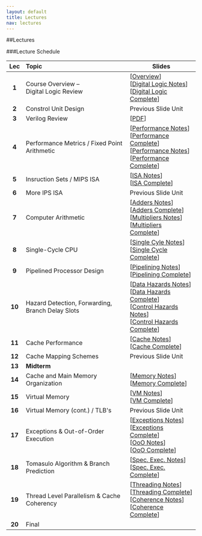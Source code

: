 ```yaml
---
layout: default
title: Lectures
nav: lectures
---
```


##Lectures 

###Lecture Schedule

|  Lec      |                                          Topic                                                             |    Slides   | 
| :-------: | :--------------------------------------------------------------------------------------------------------- | ----------- | 
| **1**     | Course Overview &ndash;<br>Digital Logic Review  | [[Overview](http://ee.usc.edu/~redekopp/ee457/slides/EE457Unit0_Intro.pdf)]<br>[[Digital Logic Notes](http://ee.usc.edu/~redekopp/ee457/slides/EE457Unit1_LogicReview_Notes.pdf)]<br>[[Digital Logic Complete](http://ee.usc.edu/~redekopp/ee457/slides/EE457Unit1_LogicReview.pdf)] |
| **2**     | Constrol Unit Design                             | Previous Slide Unit | 
| **3**     | Verilog Review                                   | [[PDF](http://ee.usc.edu/~redekopp/ee457/slides/VerilogDiscussion.pdf)]        | 
| **4**     | Performance Metrics / Fixed Point Arithmetic     | [[Performance Notes](http://ee.usc.edu/~redekopp/ee457/slides/EE457Unit2_Performance_Notes.pdf)]<br>[[Performance Complete](http://ee.usc.edu/~redekopp/ee457/slides/EE457Unit2_Performance.pdf)]<br>                                                                 [[Performance Notes](http://ee.usc.edu/~redekopp/ee457/slides/EE457Unit4a_FixedPoint_Notes.pdf)]<br>                                                                 [[Performance Complete](http://ee.usc.edu/~redekopp/ee457/slides/EE457Unit4a_FixedPoint.pdf)] | 
| **5**     | Insruction Sets / MIPS ISA                       | [[ISA Notes](http://ee.usc.edu/~redekopp/ee457/slides/EE457Unit3_ISA_Notes.pdf)]<br>[[ISA Complete](http://ee.usc.edu/~redekopp/ee457/slides/EE457Unit3_ISA.pdf)] | 
| **6**     | More IPS ISA                                     | Previous Slide Unit | 
| **7**     | Computer Arithmetic                              | [[Adders Notes](http://ee.usc.edu/~redekopp/ee457/slides/EE457Unit4b_FastAdders_Notes.pdf)]<br>[[Adders Complete](http://ee.usc.edu/~redekopp/ee457/slides/EE457Unit4b_FastAdders.pdf)]<br>[[Multipliers Notes](http://ee.usc.edu/~redekopp/ee457/slides/EE457Unit4c_FastMultipliers_Notes.pdf)]<br>[[Multipliers Complete](http://ee.usc.edu/~redekopp/ee457/slides/EE457Unit4c_FastMultipliers.pdf)] |  
| **8**     | Single-Cycle CPU                                 | [[Single Cyle Notes](http://ee.usc.edu/~redekopp/ee457/slides/EE457Unit3_SingleCycle_Notes.pdf)]<br>[[Single Cycle Complete](http://ee.usc.edu/~redekopp/ee457/slides/EE457Unit3_SingleCycle.pdf)] |
| **9**     | Pipelined Processor Design                       | [[Pipelining Notes](http://ee.usc.edu/~redekopp/ee457/slides/EE457Unit6a_Pipelining_Notes.pdf)]<br>[[Pipelining Complete](http://ee.usc.edu/~redekopp/ee457/slides/EE457Unit6a_Pipelining.pdf)] |
| **10**    | Hazard Detection, Forwarding, Branch Delay Slots | [[Data Hazards Notes](http://ee.usc.edu/~redekopp/ee457/slides/EE457Unit6b_DataHazards_Notes.pdf)]<br>[[Data Hazards Complete](http://ee.usc.edu/~redekopp/ee457/slides/EE457Unit6b_DataHazards.pdf)]<br>[[Control Hazards Notes](http://ee.usc.edu/~redekopp/ee457/slides/EE457Unit6c_ControlHazards_Notes.pdf)]<br>[[Control Hazards Complete](http://ee.usc.edu/~redekopp/ee457/slides/EE457Unit6c_ControlHazards.pdf)] |  
| **11**    | Cache Performance                                | [[Cache Notes](http://ee.usc.edu/~redekopp/ee457/slides/EE457Unit7a_Cache_Notes.pdf)]<br>[[Cache Complete](http://ee.usc.edu/~redekopp/ee457/slides/EE457Unit7a_Cache.pdf)] |
| **12**    | Cache Mapping Schemes                            | Previous Slide Unit | 
| **13**    | **Midterm**                                      | |
| **14**    | Cache and Main Memory Organization               | [[Memory Notes](http://ee.usc.edu/~redekopp/ee457/slides/EE457Unit7b_Interleaving_Notes.pdf)]<br>[[Memory Complete](http://ee.usc.edu/~redekopp/ee457/slides/EE457Unit7b_Interleaving.pdf)] |
| **15**    | Virtual Memory                                   | [[VM Notes](http://ee.usc.edu/~redekopp/ee457/slides/EE457Unit7c_VirtualMem_Notes.pdf)]<br>[[VM Complete](http://ee.usc.edu/~redekopp/ee457/slides/EE457Unit7c_VirtualMem.pdf)] |
| **16**    | Virtual Memory (cont.) / TLB's                   | Previous Slide Unit | 
| **17**    | Exceptions & Out-of-Order Execution              | [[Exceptions Notes](http://ee.usc.edu/~redekopp/ee457/slides/EE457Unit8_Exceptions_Notes.pdf)]<br>[[Exceptions Complete](http://ee.usc.edu/~redekopp/ee457/slides/EE457Unit8_Exceptions.pdf)]<br>[[OoO Notes](http://ee.usc.edu/~redekopp/ee457/slides/EE457Unit9a_OoO_Notes.pdf)]<br>[[OoO Complete](http://ee.usc.edu/~redekopp/ee457/slides/EE457Unit9a_OoO.pdf)] |  
| **18**    | Tomasulo Algorithm & Branch Prediction           | [[Spec. Exec. Notes](http://ee.usc.edu/~redekopp/ee457/slides/EE457Unit9b_Speculation_Notes.pdf)]<br>[[Spec. Exec. Complete](http://ee.usc.edu/~redekopp/ee457/slides/EE457Unit9b_Speculation.pdf)] |  
| **19**    | Thread Level Parallelism & Cache Coherency       | [[Threading Notes](http://ee.usc.edu/~redekopp/ee457/slides/EE457Unit9c_CMT_Notes.pdf)]<br>[[Threading Complete](http://ee.usc.edu/~redekopp/ee457/slides/EE457Unit9c_CMT.pdf)]<br>[[Coherence Notes](http://ee.usc.edu/~redekopp/ee457/slides/EE457Unit10_Coherence_Notes.pdf)]<br>[[Coherence Complete](http://ee.usc.edu/~redekopp/ee457/slides/EE457Unit10_Coherence.pdf)] |  
| **20**    | Final                                            |                                                                                 |

